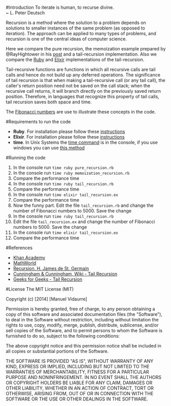 #Introduction
To iterate is human, to recurse divine.  
~ L. Peter Deutsch

Recursion is a method where the solution to a problem depends on solutions to smaller instances of the same problem (as opposed to iteration). The approach can be applied to many types of problems, and recursion is one of the central ideas of computer science.

Here we compare the pure recursion, the memoization example prepared by  @RayHightower in his [post](http://rayhightower.com/blog/2014/04/12/recursion-and-memoization/) and a tail-recursion implementation. Also we compare the [Ruby](https://www.ruby-lang.org/) and [Elixir](http://elixir-lang.org/) implementations of the tail-recursion.

Tail-recursive functions are functions in which all recursive calls are tail calls and hence do not build up any deferred operations. The significance of tail recursion is that when making a tail-recursive call (or any tail call), the caller's return position need not be saved on the call stack; when the recursive call returns, it will branch directly on the previously saved return position. Therefore, in languages that recognize this property of tail calls, tail recursion saves both space and time.

The [Fibonacci numbers](https://en.wikipedia.org/wiki/Fibonacci_number) are use to illustrate these concepts in the code.

#Requirements to run the code
* **Ruby**.  For installation please follow these [instructions](https://www.ruby-lang.org/en/documentation/installation/)
* **Elixir**.  For installation please follow these [instructions](http://elixir-lang.org/install.html/)
* **time**. In Unix Systems the [time command](https://en.wikipedia.org/wiki/Time_(Unix)) is in the console, if you use windows you can use [this method](http://superuser.com/questions/228056/windows-equivalent-to-unix-time-command)

#Running the code
1. In the console run `time ruby pure_recursion.rb`
2. In the console run `time ruby memoization_recursion.rb`
3. Compare the performance time
4. In the console run `time ruby tail_recursion.rb`
5. Compare the performance time
6. In the console run `time elixir tail_recursion.ex`
7. Compare the performance time
8. Now the funny part. Edit the file `tail_recursion.rb` and change the number of Fibonacci numbers to 5000. Save the change
9. In the console run `time ruby tail_recursion.rb`
10. Edit the file `tail_recursion.ex` and change the number of Fibonacci numbers to 5000. Save the change
11. In the console run `time elixir tail_recursion.ex`
12. Compare the performance time

#References
* [Khan Academy](https://www.khanacademy.org/computing/computer-science/algorithms/recursive-algorithms/a/recursion)
* [MathWorld](http://mathworld.wolfram.com/Recursion.html)
* [Recursion. H. James de St. Germain](http://www.cs.utah.edu/~germain/PPS/Topics/recursion.html)
* [Cunningham & Cunningham, Wiki - Tail Recursion](http://c2.com/cgi/wiki?TailRecursion)
* [Geeks for Geeks - Tail Recursion](http://www.geeksforgeeks.org/tail-recursion/)

#License
The MIT License (MIT)

Copyright (c) [2014] [Manuel Vidaurre]

Permission is hereby granted, free of charge, to any person obtaining a copy
of this software and associated documentation files (the "Software"), to deal
in the Software without restriction, including without limitation the rights
to use, copy, modify, merge, publish, distribute, sublicense, and/or sell
copies of the Software, and to permit persons to whom the Software is
furnished to do so, subject to the following conditions:

The above copyright notice and this permission notice shall be included in all
copies or substantial portions of the Software.

THE SOFTWARE IS PROVIDED "AS IS", WITHOUT WARRANTY OF ANY KIND, EXPRESS OR
IMPLIED, INCLUDING BUT NOT LIMITED TO THE WARRANTIES OF MERCHANTABILITY,
FITNESS FOR A PARTICULAR PURPOSE AND NONINFRINGEMENT. IN NO EVENT SHALL THE
AUTHORS OR COPYRIGHT HOLDERS BE LIABLE FOR ANY CLAIM, DAMAGES OR OTHER
LIABILITY, WHETHER IN AN ACTION OF CONTRACT, TORT OR OTHERWISE, ARISING FROM,
OUT OF OR IN CONNECTION WITH THE SOFTWARE OR THE USE OR OTHER DEALINGS IN THE
SOFTWARE.